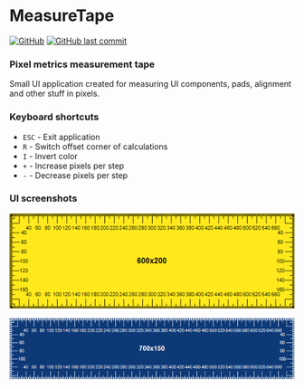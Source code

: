 # MeasureTape 
[![GitHub](https://img.shields.io/github/license/Paklausk/MeasureTape?style=for-the-badge)](https://github.com/Paklausk/MeasureTape/blob/master/LICENSE)
[![GitHub last commit](https://img.shields.io/github/last-commit/Paklausk/MeasureTape.svg?style=for-the-badge)]()

### Pixel metrics measurement tape

Small UI application created for measuring UI components, pads, alignment and other stuff in pixels.

### Keyboard shortcuts

* `ESC` - Exit application
* `R` - Switch offset corner of calculations
* `I` - Invert color
* `+` - Increase pixels per step
* `-` - Decrease pixels per step

### UI screenshots

![Screenshot](.files/measure_tape.png)

![Screenshot](.files/measure_tape_dark.png)

